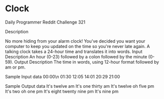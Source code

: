 # Clock
Daily Programmer Reddit Challenge 321

Description
 
No more hiding from your alarm clock! You've decided you want your computer to keep you updated on the time so you're never late again. 
A talking clock takes a 24-hour time and translates it into words.
Input Description
An hour (0-23) followed by a colon followed by the minute (0-59).
Output Description
The time in words, using 12-hour format followed by am or pm.

Sample Input data
00:00\n
01:30
12:05
14:01
20:29
21:00

Sample Output data
It's twelve am
It's one thirty am
It's twelve oh five pm
It's two oh one pm
It's eight twenty nine pm
It's nine pm
